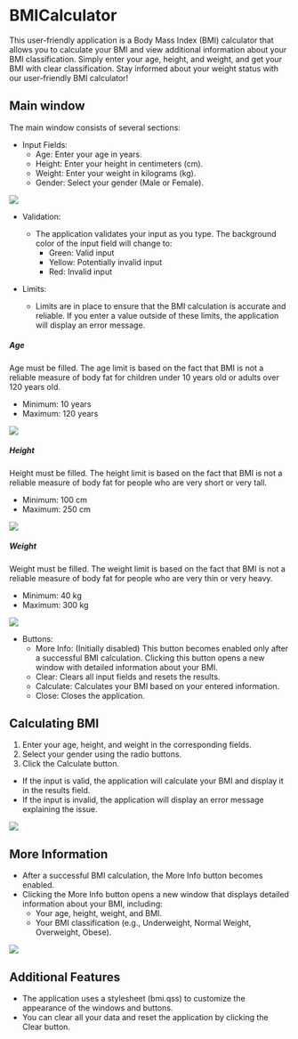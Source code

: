 # BMICalculator
This user-friendly application is a Body Mass Index (BMI) calculator that allows you to calculate your BMI and view additional information about your BMI classification. Simply enter your age, height, and weight, and get your BMI with clear classification. Stay informed about your weight status with our user-friendly BMI calculator!

## Main window
The main window consists of several sections:
- Input Fields:
  - Age: Enter your age in years.
  - Height: Enter your height in centimeters (cm).
  - Weight: Enter your weight in kilograms (kg).
  - Gender: Select your gender (Male or Female).

![](https://github.com/hrosicka/PyQtBMICalculator/blob/master/doc/BmiCalculator.png)

- Validation:
  - The application validates your input as you type. The background color of the input field will change to:
    - Green: Valid input
    - Yellow: Potentially invalid input
    - Red: Invalid input
   
- Limits:
  - Limits are in place to ensure that the BMI calculation is accurate and reliable. If you enter a value outside of these limits, the application will display an error message. 
  
##### Age
Age must be filled.
The age limit is based on the fact that BMI is not a reliable measure of body fat for children under 10 years old or adults over 120 years old.
- Minimum: 10 years
- Maximum: 120 years

![](https://github.com/hrosicka/PyQtBMICalculator/blob/master/doc/MissingAge.png)

##### Height
Height must be filled.
The height limit is based on the fact that BMI is not a reliable measure of body fat for people who are very short or very tall.
- Minimum: 100 cm
- Maximum: 250 cm

![](https://github.com/hrosicka/PyQtBMICalculator/blob/master/doc/MissingHeight.png)

##### Weight
Weight must be filled.
The weight limit is based on the fact that BMI is not a reliable measure of body fat for people who are very thin or very heavy.
- Minimum: 40 kg
- Maximum: 300 kg

![](https://github.com/hrosicka/PyQtBMICalculator/blob/master/doc/MissingWeight.png)

- Buttons:
  - More Info: (Initially disabled) This button becomes enabled only after a successful BMI calculation. Clicking this button opens a new window with detailed information about your BMI.
  - Clear: Clears all input fields and resets the results.
  - Calculate: Calculates your BMI based on your entered information.
  - Close: Closes the application.

## Calculating BMI
1. Enter your age, height, and weight in the corresponding fields.
2. Select your gender using the radio buttons.
3. Click the Calculate button.
  - If the input is valid, the application will calculate your BMI and display it in the results field.
  - If the input is invalid, the application will display an error message explaining the issue.

![](https://github.com/hrosicka/PyQtBMICalculator/blob/master/doc/InputsOk.png)

## More Information
- After a successful BMI calculation, the More Info button becomes enabled.
- Clicking the More Info button opens a new window that displays detailed information about your BMI, including:
  - Your age, height, weight, and BMI.
  - Your BMI classification (e.g., Underweight, Normal Weight, Overweight, Obese).
    

![](https://github.com/hrosicka/PyQtBMICalculator/blob/master/doc/DetailedResults.png)

## Additional Features
- The application uses a stylesheet (bmi.qss) to customize the appearance of the windows and buttons.
- You can clear all your data and reset the application by clicking the Clear button.
